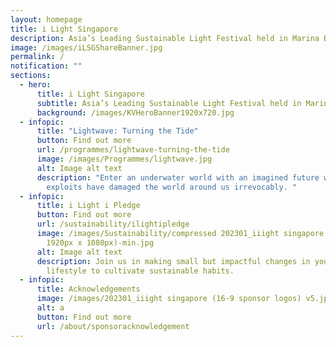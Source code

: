 ```yaml
---
layout: homepage
title: i Light Singapore
description: Asia’s Leading Sustainable Light Festival held in Marina Bay
image: /images/iLSGShareBanner.jpg
permalink: /
notification: ""
sections:
  - hero:
      title: i Light Singapore
      subtitle: Asia’s Leading Sustainable Light Festival held in Marina Bay
      background: /images/KVHeroBanner1920x720.jpg
  - infopic:
      title: "Lightwave: Turning the Tide"
      button: Find out more
      url: /programmes/lightwave-turning-the-tide
      image: /images/Programmes/lightwave.jpg
      alt: Image alt text
      description: "Enter an underwater world with an imagined future where human
        exploits have damaged the world around us irrevocably. "
  - infopic:
      title: i Light i Pledge
      button: Find out more
      url: /sustainability/ilightipledge
      image: /images/Sustainability/compressed 202301_iiight singapore (ilip banner -
        1920px x 1080px)-min.jpg
      alt: Image alt text
      description: Join us in making small but impactful changes in your daily
        lifestyle to cultivate sustainable habits.
  - infopic:
      title: Acknowledgements
      image: /images/202301_iiight singapore (16-9 sponsor logos) v5.jpg
      alt: a
      button: Find out more
      url: /about/sponsoracknowledgement
---
```

